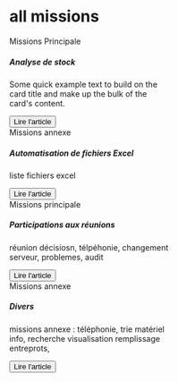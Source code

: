 # all missions
<div class="row">
    <div class="col-sm-6">
        <div class="card text-white bg-dark mb-3" style="max-width: 18rem;">
            <div class="card-header">Missions Principale</div>
            <div class="card-body">
                <h5 class="card-title">Analyse de stock</h5>
                <p class="card-text">Some quick example text to build on the card title and make up the bulk of the card's content.</p>
                <button onclick="location.href='https://clementadm.github.io/internship-report/missions/stockanalyse';" class="btn btn-outline-light">Lire l'article</button>
            </div>
        </div>
    </div>
    <div class="col-sm-6">
        <div class="card text-white bg-dark mb-3" style="max-width: 18rem;">
            <div class="card-header">Missions annexe</div>
            <div class="card-body">
                <h5 class="card-title">Automatisation de fichiers Excel</h5>
                <p class="card-text">liste fichiers excel</p>
                <button onclick="location.href='https://clementadm.github.io/internship-report/missions/automatisationsexcel';" class="btn btn-outline-light">Lire l'article</button>
            </div>
        </div>
    </div>
    <div class="col-sm-6">
        <div class="card text-white bg-dark mb-3" style="max-width: 18rem;">
            <div class="card-header">Missions principale</div>
            <div class="card-body">
                <h5 class="card-title">Participations aux réunions</h5>
                <p class="card-text">réunion décisiosn, télpéhonie, changement serveur, problemes, audit</p>
                <button onclick="location.href = 'https://clementadm.github.io/internship-report/missions/reunions';" class="btn btn-outline-light">Lire l'article</button>
            </div>
        </div>
    </div>
    <div class="col-sm-6">
        <div class="card text-white bg-dark mb-3" style="max-width: 18rem;">
            <div class="card-header">Missions annexe</div>
            <div class="card-body">
            <h5 class="card-title">Divers</h5>
            <p class="card-text">missions annexe : téléphonie, trie matériel info, recherche visualisation remplissage entreprots, </p>
            <button onclick="location.href = 'https://clementadm.github.io/internship-report/missions/divers';" class="btn btn-outline-light">Lire l'article</button>
        </div>
    </div>
</div>

